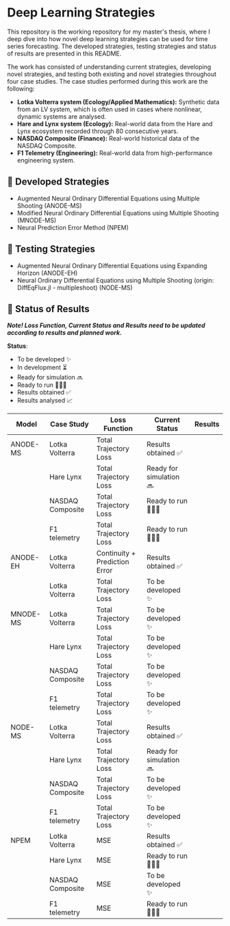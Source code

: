 # Deep Learning Strategies
This repository is the working repository for my master's thesis, where I deep dive into how novel deep learning strategies can be used for time series forecasting. The developed strategies, testing strategies and status of results are presented in this README. 

The work has consisted of understanding current strategies, developing novel strategies, and testing both existing and novel strategies throughout four case studies. The case studies performed during this work are the following:
- **Lotka Volterra system (Ecology/Applied Mathematics):** Synthetic data from an LV system, which is often used in cases where nonlinear, dynamic systems are analysed.
- **Hare and Lynx system (Ecology):** Real-world data from the Hare and Lynx ecosystem recorded through 80 consecutive years.
- **NASDAQ Composite (Finance):** Real-world historical data of the NASDAQ Composite.
- **F1 Telemetry (Engineering):** Real-world data from high-performance engineering system. 

## 🚀 Developed Strategies
- Augmented Neural Ordinary Differential Equations using Multiple Shooting (ANODE-MS)
- Modified Neural Ordinary Differential Equations using Multiple Shooting (MNODE-MS)
- Neural Prediction Error Method (NPEM)

## 🧐 Testing Strategies
- Augmented Neural Ordinary Differential Equations using Expanding Horizon (ANODE-EH)
- Neural Ordinary Differential Equations using Multiple Shooting (origin: DiffEqFlux.jl - multipleshoot) (NODE-MS)

## 📝 Status of Results
_**Note! Loss Function, Current Status and Results need to be updated according to results and planned work.**_

**Status**:
- To be developed ✨
- In development ⏳
- Ready for simulation 🔜
- Ready to run 🏃🏼‍♀️
- Results obtained ✅
- Results analysed 📈

| Model | Case Study | Loss Function | Current Status | Results |
|----------|----------|----------|----------|----------|
|ANODE-MS | Lotka Volterra | Total Trajectory Loss | Results obtained ✅ | |
|         | Hare Lynx      | Total Trajectory Loss | Ready for simulation 🔜 | |
|         | NASDAQ Composite      | Total Trajectory Loss | Ready to run 🏃🏼‍♀️ | |
|         | F1 telemetry      | Total Trajectory Loss | Ready to run 🏃🏼‍♀️ | |
|ANODE-EH | Lotka Volterra | Continuity + Prediction Error | Results obtained ✅ | |
|         | Lotka Volterra | Total Trajectory Loss | To be developed ✨ | |
|MNODE-MS  | Lotka Volterra | Total Trajectory Loss   | To be developed ✨ | |
|         | Hare Lynx      | Total Trajectory Loss | To be developed ✨ | |
|         | NASDAQ Composite      | Total Trajectory Loss | To be developed ✨ | |
|         | F1 telemetry      | Total Trajectory Loss | To be developed ✨ | |
|NODE-MS  | Lotka Volterra |  Total Trajectory Loss  | Results obtained ✅ | |
|         | Hare Lynx      | Total Trajectory Loss |  Ready for simulation 🔜 | |
|         | NASDAQ Composite      | Total Trajectory Loss | To be developed ✨ | |
|         | F1 telemetry      | Total Trajectory Loss | To be developed ✨ | |
|NPEM      | Lotka Volterra | MSE  | Results obtained ✅ | |
|         | Hare Lynx      | MSE  | Ready to run 🏃🏼‍♀️| |
|         | NASDAQ Composite      | MSE | To be developed ✨ | |
|         | F1 telemetry      | MSE | Ready to run 🏃🏼‍♀️| |

